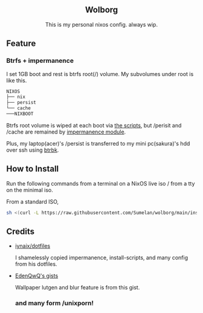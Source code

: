 <div align="center">

## Wolborg

This is my personal nixos config.  always wip.

</div>

## Feature
### Btrfs + impermanence

I set 1GB boot and rest is btrfs root(/) volume. My subvolumes under root is like this.

```sh
NIXOS
├── nix
├── persist
└── cache
───NIXBOOT
```

Btrfs root volume is wiped at each boot via [the scripts](https://guekka.github.io/nixos-server-1/), but /perisit and /cache are remained by [impermanence module](https://github.com/nix-community/impermanence).

Plus, my laptop(acer)'s /persist is transferred to my mini pc(sakura)'s hdd over ssh using [btrbk](https://github.com/digint/btrbk).


## How to Install
Run the following commands from a terminal on a NixOS live iso / from a tty on the minimal iso.

From a standard ISO,
```sh
sh <(curl -L https://raw.githubusercontent.com/Sumelan/wolborg/main/install.sh)
```

## Credits

- [iynaix/dotfiles](https://github.com/iynaix/dotfiles)

  I shamelessly copied impermanence, install-scripts, and many config from his dotfiles.

- [EdenQwQ's gists](https://gist.github.com/EdenQwQ)

  Wallpaper lutgen and blur feature is from this gist.

  ### and many form /unixporn!
